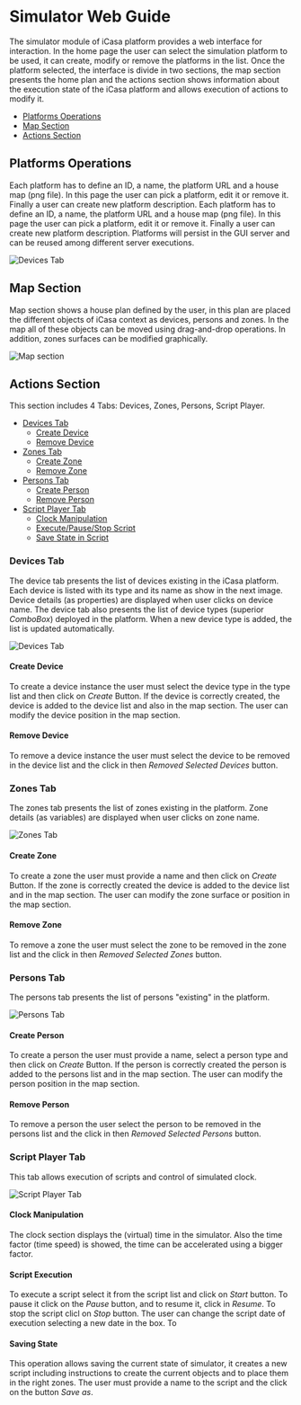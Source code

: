 # Simulator Web Guide

The simulator module of iCasa platform provides a web interface for interaction. In the home page the user can select the simulation platform to be used, it can create, modify or remove the platforms in the list. Once the platform selected, the interface is divide in two sections, the map section presents the home plan and the actions section shows information about the execution state of the iCasa platform and allows execution of actions to modify it.


- [Platforms Operations](#Platform)
- [Map Section](#Map)
- [Actions Section](#Actions)

<a name="Platform"></a> 
## Platforms Operations

Each platform has to define an ID, a name, the platform URL and a house map (png file). In this page the user can pick a platform, edit it or remove it. Finally a user can create new platform description. Each platform has to define an ID, a name, the platform URL and a house map (png file). In this page the user can pick a platform, edit it or remove it. Finally a user can create new platform description. Platforms will persist in the GUI server and can be reused among different server executions.

![Devices Tab](guide/home-page.png "Device Tab")

<a name="Map"></a> 
## Map Section

Map section shows a house plan defined by the user, in this plan are placed the different objects of iCasa context as devices, persons and zones. In the map all of these objects can be moved using drag-and-drop operations. In addition, zones surfaces can be modified graphically.

![Map section](guide/map-section.png "Map section")

<a name="Actions"></a> 
## Actions Section

This section includes 4 Tabs: Devices, Zones, Persons, Script Player.

- [Devices Tab](#Devices)
  - [Create Device](#Description)
  - [Remove Device](#Description)
- [Zones Tab](#Zones)
  - [Create Zone](#Description)
  - [Remove Zone](#Description)
- [Persons Tab](#Persons)
  - [Create Person](#Description)
  - [Remove Person](#Description)
- [Script Player Tab](#Script)
  - [Clock Manipulation](#Description)
  - [Execute/Pause/Stop Script](#Description)
  - [Save State in Script](#Description)

<a name="Devices"></a> 
### Devices Tab

The device tab presents the list of devices existing in the iCasa platform. Each device is listed with its type and its name as show in the next image. Device details (as properties) are displayed when user clicks on device name. The device tab also presents the list of device types (superior _ComboBox_) deployed in the platform. When a new device type is added, the list is updated automatically.

![Devices Tab](guide/device-tab.png "Device Tab")

#### Create Device

To create a device instance the user must select the device type in the type list and then click on _Create_ Button. If the device is correctly created, the device is added to the device list and also in the map section. The user can modify the device position in the map section.

#### Remove Device

To remove a device instance the user must select the device to be removed in the device list and the click in then _Removed Selected Devices_ button. 

<a name="Zones"></a>
### Zones Tab

The zones tab presents the list of zones existing in the platform. Zone details (as variables) are displayed when user clicks on zone name.

![Zones Tab](guide/zone-tab.png "Zone Tab")

#### Create Zone

To create a zone the user must provide a name and then click on _Create_ Button. If the zone is correctly created the device is added to the device list and in the map section. The user can modify the zone surface or position in the map section.

#### Remove Zone

To remove a zone the user must select the zone to be removed in the zone list and the click in then _Removed Selected Zones_ button. 

<a name="Persons"></a>
### Persons Tab

The persons tab presents the list of persons "existing" in the platform. 

![Persons Tab](guide/person-tab.png "Persons Tab")

#### Create Person

To create a person the user must provide a name, select a person type and then click on _Create_ Button. If the person is correctly created the person is added to the persons list and in the map section. The user can modify the person position in the map section.

#### Remove Person

To remove a person the user select the person to be removed in the persons list and the click in then _Removed Selected Persons_ button. 

<a name="Script"></a>
### Script Player Tab

This tab allows execution of scripts and control of simulated clock.

![Script Player Tab](guide/script-tab.png "Script Player Tab")

#### Clock Manipulation

The clock section displays the (virtual) time in the simulator. Also the time factor (time speed) is showed, the time can be accelerated using a bigger factor.

#### Script Execution

To execute a script select it from the script list and click on _Start_ button. To pause it click on the _Pause_ button, and to resume it, click in _Resume_. To stop the script clicl on _Stop_ button. The user can change the script date of execution selecting a new date in the box. To 

#### Saving State

This operation allows saving the current state of simulator, it creates a new script including instructions to create the current objects and to place them in the right zones. The user must provide a name to the script and the click on the button _Save as_.